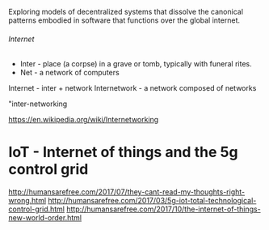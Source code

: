 Exploring models of decentralized systems that dissolve the canonical patterns embodied in software that functions over the 
global internet.

###### Internet
 * Inter - place (a corpse) in a grave or tomb, typically with funeral rites.
 * Net - a network of computers
 
 Internet - inter + network
 Internetwork - a network composed of networks
 
 "inter-networking
 
 https://en.wikipedia.org/wiki/Internetworking
 
 # IoT - Internet of things and the 5g control grid
 http://humansarefree.com/2017/07/they-cant-read-my-thoughts-right-wrong.html
 http://humansarefree.com/2017/03/5g-iot-total-technological-control-grid.html
 http://humansarefree.com/2017/10/the-internet-of-things-new-world-order.html
